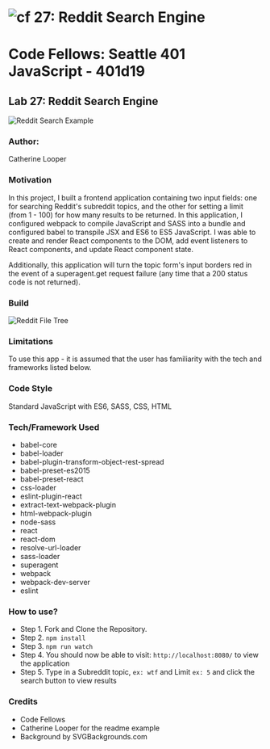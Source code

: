 ![cf](http://i.imgur.com/7v5ASc8.png) 27: Reddit Search Engine
===

# Code Fellows: Seattle 401 JavaScript - 401d19

## Lab 27: Reddit Search Engine

![Reddit Search Example](./asset/reddit-search.png)

### Author: 
Catherine Looper

### Motivation

In this project, I built a frontend application containing two input fields: one for searching Reddit's subreddit topics, and the other for setting a limit (from 1 - 100) for how many results to be returned. In this application, I configured webpack to compile JavaScript and SASS into a bundle and configured babel to transpile JSX and ES6 to ES5 JavaScript. I was able to create and render React components to the DOM, add event listeners to React components, and update React component state.

Additionally, this application will turn the topic form's input borders red in the event of a superagent.get request failure (any time that a 200 status code is not returned).

### Build

![Reddit File Tree](./asset/reddit-search-tree.png)

### Limitations

To use this app - it is assumed that the user has familiarity with the tech and frameworks listed below.

### Code Style

Standard JavaScript with ES6, SASS, CSS, HTML

### Tech/Framework Used

* babel-core
* babel-loader
* babel-plugin-transform-object-rest-spread
* babel-preset-es2015
* babel-preset-react
* css-loader
* eslint-plugin-react
* extract-text-webpack-plugin
* html-webpack-plugin
* node-sass
* react
* react-dom
* resolve-url-loader
* sass-loader
* superagent
* webpack
* webpack-dev-server
* eslint

### How to use?

* Step 1. Fork and Clone the Repository.
* Step 2. `npm install`
* Step 3. `npm run watch`
* Step 4. You should now be able to visit: `http://localhost:8080/` to view the application
* Step 5. Type in a Subreddit topic, `ex: wtf` and Limit `ex: 5` and click the search button to view results

### Credits

* Code Fellows
* Catherine Looper for the readme example
* Background by SVGBackgrounds.com